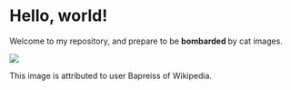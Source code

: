 <h1> Hello, world! </h1>
<p> Welcome to my repository, and prepare to be <strong> bombarded </strong> by cat images. </p>
<img src="https://upload.wikimedia.org/wikipedia/commons/thumb/9/9d/Calicocats2222.jpg/800px-Calicocats2222.jpg">
<p> This image is attributed to user Bapreiss of Wikipedia. </p>

